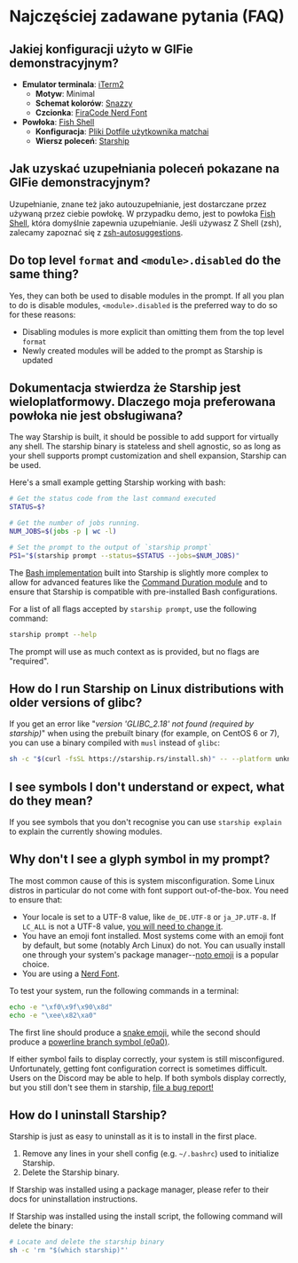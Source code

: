 # Najczęściej zadawane pytania (FAQ)

## Jakiej konfiguracji użyto w GIFie demonstracyjnym?

- **Emulator terminala**: [iTerm2](https://iterm2.com/)
  - **Motyw**: Minimal
  - **Schemat kolorów**: [Snazzy](https://github.com/sindresorhus/iterm2-snazzy)
  - **Czcionka**: [FiraCode Nerd Font](https://www.nerdfonts.com/font-downloads)
- **Powłoka**: [Fish Shell](https://fishshell.com/)
  - **Konfiguracja**: [Pliki Dotfile użytkownika matchai](https://github.com/matchai/dotfiles/blob/b6c6a701d0af8d145a8370288c00bb9f0648b5c2/.config/fish/config.fish)
  - **Wiersz poleceń**: [Starship](https://starship.rs/)

## Jak uzyskać uzupełniania poleceń pokazane na GIFie demonstracyjnym?

Uzupełnianie, znane też jako autouzupełnianie, jest dostarczane przez używaną przez ciebie powłokę. W przypadku demo, jest to powłoka [Fish Shell](https://fishshell.com/), która domyślnie zapewnia uzupełnianie. Jeśli używasz Z Shell (zsh), zalecamy zapoznać się z [zsh-autosuggestions](https://github.com/zsh-users/zsh-autosuggestions).

## Do top level `format` and `<module>.disabled` do the same thing?

Yes, they can both be used to disable modules in the prompt. If all you plan to do is disable modules, `<module>.disabled` is the preferred way to do so for these reasons:

- Disabling modules is more explicit than omitting them from the top level `format`
- Newly created modules will be added to the prompt as Starship is updated

## Dokumentacja stwierdza że Starship jest wieloplatformowy. Dlaczego moja preferowana powłoka nie jest obsługiwana?

The way Starship is built, it should be possible to add support for virtually any shell. The starship binary is stateless and shell agnostic, so as long as your shell supports prompt customization and shell expansion, Starship can be used.

Here's a small example getting Starship working with bash:

```sh
# Get the status code from the last command executed
STATUS=$?

# Get the number of jobs running.
NUM_JOBS=$(jobs -p | wc -l)

# Set the prompt to the output of `starship prompt`
PS1="$(starship prompt --status=$STATUS --jobs=$NUM_JOBS)"
```

The [Bash implementation](https://github.com/starship/starship/blob/master/src/init/starship.bash) built into Starship is slightly more complex to allow for advanced features like the [Command Duration module](https://starship.rs/config/#command-duration) and to ensure that Starship is compatible with pre-installed Bash configurations.

For a list of all flags accepted by `starship prompt`, use the following command:

```sh
starship prompt --help
```

The prompt will use as much context as is provided, but no flags are "required".

## How do I run Starship on Linux distributions with older versions of glibc?

If you get an error like "_version 'GLIBC_2.18' not found (required by starship)_" when using the prebuilt binary (for example, on CentOS 6 or 7), you can use a binary compiled with `musl` instead of `glibc`:

```sh
sh -c "$(curl -fsSL https://starship.rs/install.sh)" -- --platform unknown-linux-musl
```

## I see symbols I don't understand or expect, what do they mean?

If you see symbols that you don't recognise you can use `starship explain` to explain the currently showing modules.

## Why don't I see a glyph symbol in my prompt?

The most common cause of this is system misconfiguration. Some Linux distros in particular do not come with font support out-of-the-box. You need to ensure that:

- Your locale is set to a UTF-8 value, like `de_DE.UTF-8` or `ja_JP.UTF-8`. If `LC_ALL` is not a UTF-8 value, [you will need to change it](https://www.tecmint.com/set-system-locales-in-linux/).
- You have an emoji font installed. Most systems come with an emoji font by default, but some (notably Arch Linux) do not. You can usually install one through your system's package manager--[noto emoji](https://www.google.com/get/noto/help/emoji/) is a popular choice.
- You are using a [Nerd Font](https://www.nerdfonts.com/).

To test your system, run the following commands in a terminal:

```sh
echo -e "\xf0\x9f\x90\x8d"
echo -e "\xee\x82\xa0"
```

The first line should produce a [snake emoji](https://emojipedia.org/snake/), while the second should produce a [powerline branch symbol (e0a0)](https://github.com/ryanoasis/powerline-extra-symbols#glyphs).

If either symbol fails to display correctly, your system is still misconfigured. Unfortunately, getting font configuration correct is sometimes difficult. Users on the Discord may be able to help. If both symbols display correctly, but you still don't see them in starship, [file a bug report!](https://github.com/starship/starship/issues/new/choose)

## How do I uninstall Starship?

Starship is just as easy to uninstall as it is to install in the first place.

1. Remove any lines in your shell config (e.g. `~/.bashrc`) used to initialize Starship.
1. Delete the Starship binary.

If Starship was installed using a package manager, please refer to their docs for uninstallation instructions.

If Starship was installed using the install script, the following command will delete the binary:

```sh
# Locate and delete the starship binary
sh -c 'rm "$(which starship)"'
```
